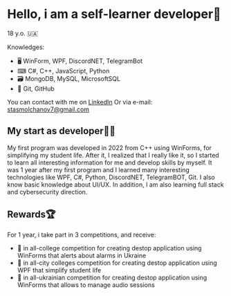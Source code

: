 # Hello, i am a self-learner developer👋
18 y.o. 🇺🇦

Knowledges:

- 🖥 WinForm, WPF, DiscordNET, TelegramBot
- ⌨ C#, C++, JavaScript, Python
- 🗃 MongoDB, MySQL, MicrosoftSQL
- 🚥 Git, GitHub

You can contact with me on [LinkedIn](https://www.linkedin.com/in/stasmolchanov/)
Or via e-mail: stasmolchanov7@gmail.com

## My start as developer👨‍💻
My first program was developed in 2022 from C++ using WinForms, for simplifying my student life. After it, I realized that I really like it, so I started to learn all interesting information for me and develop skills by myself. It was 1 year after my first program and I learned many interesting technologies like WPF, C#, Python, DiscordNET, TelegramBOT, Git. I also know basic knowledge about UI/UX. In addition, I am also learning full stack and cybersecurity direction.

## Rewards🏆
For 1 year, i take part in 3 competitions, and receive:
- 🥇 in all-college competition for creating destop application using WinForms that alerts about alarms in Ukraine
- 🥇 in all-city colleges competition for creating destop application using WPF that simplify student life
- 🥉 in all-ukrainian competition for creating destop application using WinForms that allows to manage audio sessions 
